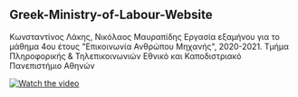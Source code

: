 ## Greek-Ministry-of-Labour-Website

Κωνσταντίνος Λάκης, Νικόλαος Μαυραπίδης
Εργασία εξαμήνου για το μάθημα 4ου έτους "Επικοινωνία Ανθρώπου Μηχανής", 2020-2021.
Τμήμα Πληροφορικής & Τηλεπικοινωνιών 
Εθνικό και Καποδιστριακό Πανεπιστήμιο Αθηνών

[![Watch the video](https://imgur.com/a/sxO8Pf0)](https://www.youtube.com/watch?v=F01zwvbmjsE&list=PLXKopXHbhib9sAlftkMec8kKnKwxgpynv&index=4)
